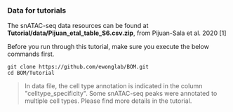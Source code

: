 ### Data for tutorials

The snATAC-seq data resources can be found at **Tutorial/data/Pijuan_etal_table_S6.csv.zip**, from Pijuan-Sala et al. 2020 [1] 

Before you run through this tutorial, make sure you execute the below commands first.

```
git clone https://github.com/ewonglab/BOM.git
cd BOM/Tutorial
```

> In data file, the cell type annotation is indicated in the column "celltype_specificity". Some snATAC-seq peaks were annotated to multiple cell types. Please find more details in the tutorial.

